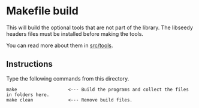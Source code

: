 # Makefile build

This will build the optional tools that are not part of the library.
The libseedy headers files must be installed before making the tools.

You can read more about them in [src/tools](../../src/tools/).

## Instructions

Type the following commands from this directory.

	make                   <--- Build the programs and collect the files in folders here.
	make clean             <--- Remove build files.
